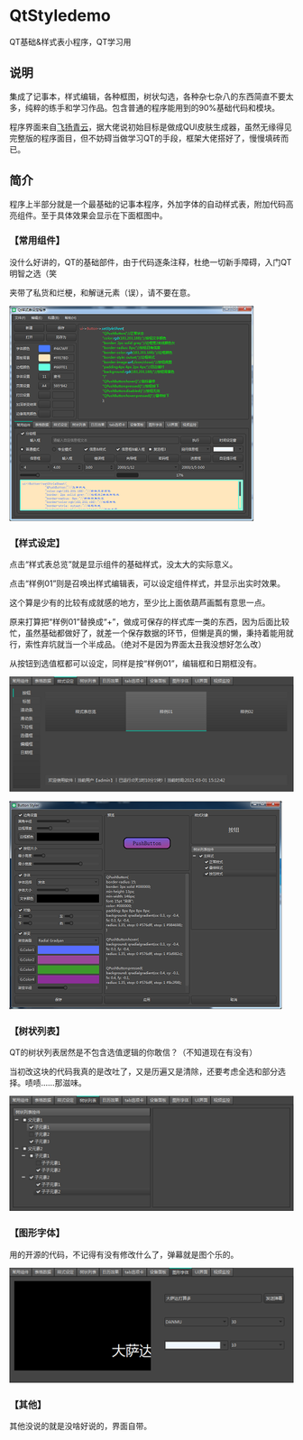 # QtStyledemo

QT基础&amp;样式表小程序，QT学习用

## 说明

集成了记事本，样式编辑，各种框图，树状勾选，各种杂七杂八的东西简直不要太多，纯粹的练手和学习作品。包含普通的程序能用到的90%基础代码和模块。

程序界面来自[飞扬青云](https://gitee.com/feiyangqingyun)，据大佬说初始目标是做成QUI皮肤生成器，虽然无缘得见完整版的程序面目，但不妨碍当做学习QT的手段，框架大佬搭好了，慢慢填砖而已。

## 简介

程序上半部分就是一个最基础的记事本程序，外加字体的自动样式表，附加代码高亮组件。至于具体效果会显示在下面框图中。

### 【常用组件】

没什么好讲的，QT的基础部件，由于代码逐条注释，杜绝一切新手障碍，入门QT明智之选（笑

夹带了私货和烂梗，和解谜元素（误），请不要在意。

![2.PNG](https://github.com/kongbaiku/QtStyledemo/blob/main/README/8.png)


### 【样式设定】

点击“样式表总览”就是显示组件的基础样式，没太大的实际意义。

点击“样例01”则是召唤出样式编辑表，可以设定组件样式，并显示出实时效果。

这个算是少有的比较有成就感的地方，至少比上面依葫芦画瓢有意思一点。

原来打算把“样例01”替换成“+”，做成可保存的样式库一类的东西，因为后面比较忙，虽然基础都做好了，就差一个保存数据的环节，但懒是真的懒，秉持着能用就行，索性弃坑就当一个半成品。（绝对不是因为界面太丑我没想好怎么改）

从按钮到选值框都可以设定，同样是按“样例01”，编辑框和日期框没有。

![4.PNG](https://github.com/kongbaiku/QtStyledemo/blob/main/README/10.png)

![1.PNG](https://github.com/kongbaiku/QtStyledemo/blob/main/README/7.png)

  
### 【树状列表】

QT的树状列表居然是不包含选值逻辑的你敢信？（不知道现在有没有）

当初改这块的代码我真的是改吐了，又是历遍又是清除，还要考虑全选和部分选择。啧啧……那滋味。

![5.PNG](https://github.com/kongbaiku/QtStyledemo/blob/main/README/11.png)

  
### 【图形字体】

用的开源的代码，不记得有没有修改什么了，弹幕就是图个乐的。

![6.PNG](https://github.com/kongbaiku/QtStyledemo/blob/main/README/12.png)

  
### 【其他】

其他没说的就是没啥好说的，界面自带。

